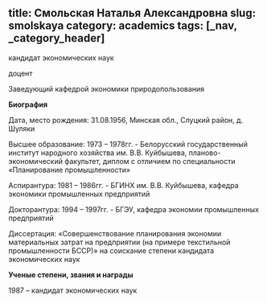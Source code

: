 title: Смольская Наталья Александровна
slug: smolskaya
category: academics
tags: [_nav, _category_header]
---

кандидат экономических наук

доцент

Заведующий кафедрой экономики природопользования

__Биография__

Дата, место рождения: 31.08.1956, Минская обл., Слуцкий район, д. Шуляки

Высшее образование: 1973 – 1978гг. - Белорусский государственный институт народного хозяйства им. В.В. Куйбышева, планово-экономический факультет, диплом с отличием по специальности «Планирование промышленности»

Аспирантура: 1981 – 1986гг. - БГИНХ им. В.В. Куйбышева, кафедра экономики промышленных предприятий

Докторантура: 1994 – 1997гг. - БГЭУ, кафедра экономии промышленных предприятий

Диссертация: «Совершенствование планирования экономии материальных затрат на предприятии (на примере текстильной промышленности БССР)» на соискание степени кандидата экономических наук

__Ученые степени, звания и награды__

1987  – кандидат экономических наук
